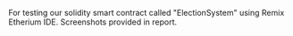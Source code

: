 For testing our solidity smart contract called "ElectionSystem" using Remix Etherium IDE. Screenshots provided in report.